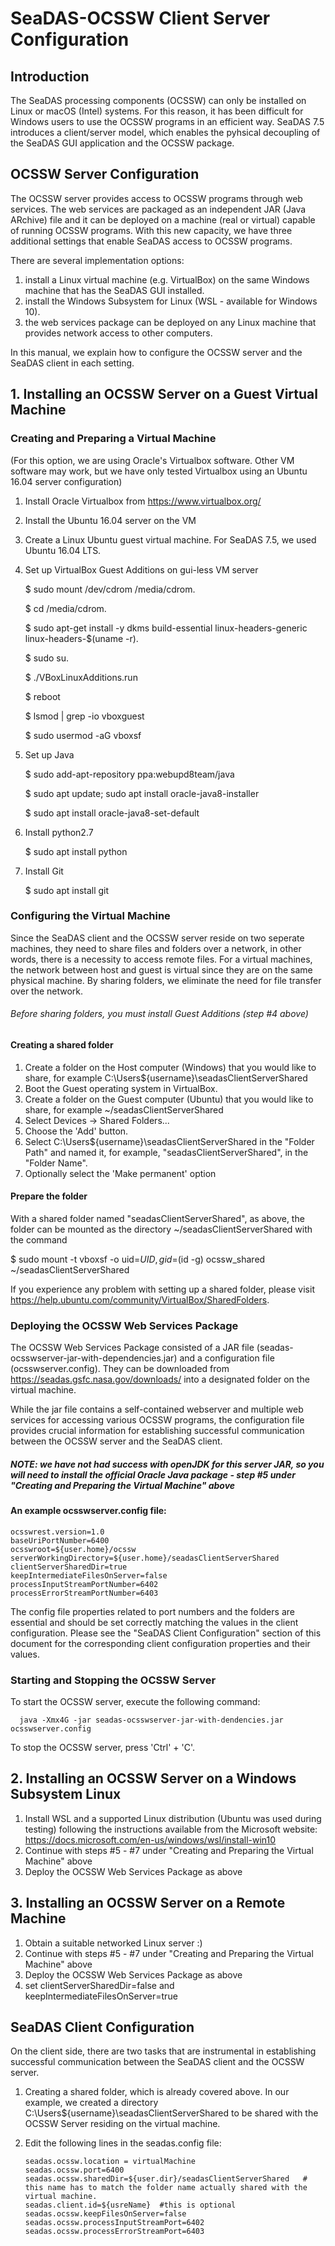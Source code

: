 

# SeaDAS-OCSSW Client Server Configuration

## Introduction

The SeaDAS processing components (OCSSW) can only be installed on Linux or macOS (Intel) systems. For this reason,
it has been difficult for Windows users to use the OCSSW programs in an efficient way. SeaDAS 7.5 introduces a client/server model, which 
enables the pyhsical decoupling of the SeaDAS GUI application and the OCSSW package.


## OCSSW Server Configuration

The OCSSW server provides access to OCSSW programs through web services. 
The web services are packaged as an independent JAR (Java ARchive) file and it can be deployed on a machine (real or virtual) 
capable of running OCSSW programs. With this new capacity, we have three additional settings that enable SeaDAS access to
OCSSW programs. 
  
There are several implementation options:
  1. install a Linux virtual machine (e.g. VirtualBox) on the same Windows machine that has the SeaDAS GUI installed. 
  1. install the Windows Subsystem for Linux (WSL - available for Windows 10). 
  1. the web services package can be deployed on any Linux machine that provides network access to other
  computers. 
  
In this manual, we explain how to configure the OCSSW server and the SeaDAS client in each setting.
  
 
## 1. Installing an OCSSW Server on a Guest Virtual Machine


### Creating and Preparing a Virtual Machine

(For this option, we are using Oracle's Virtualbox software.  Other VM software may work, but we have only tested Virtualbox using an Ubuntu 16.04 server configuration)

1. Install Oracle Virtualbox from https://www.virtualbox.org/ 
1. Install the Ubuntu 16.04 server on the VM
1. Create a Linux Ubuntu guest virtual machine. For SeaDAS 7.5, we used Ubuntu 16.04 LTS.
1. Set up VirtualBox Guest Additions on gui-less VM server
   
   $ sudo mount /dev/cdrom /media/cdrom.
   
   $ cd /media/cdrom.
   
   $ sudo apt-get install -y dkms build-essential linux-headers-generic linux-headers-$(uname -r).
   
   $ sudo su.
   
   $ ./VBoxLinuxAdditions.run
   
   $ reboot
   
   $ lsmod | grep -io vboxguest
   
   $ sudo usermod -aG vboxsf <user>
   
1. Set up Java
   
   $ sudo add-apt-repository ppa:webupd8team/java
   
   $ sudo apt update; sudo apt install oracle-java8-installer
   
   $ sudo apt install oracle-java8-set-default
   
1. Install python2.7

   $ sudo apt install python
   
   
1. Install Git

   $ sudo apt install git


###  Configuring the Virtual Machine

Since the SeaDAS client and the OCSSW server reside on two seperate machines, they  need to
share files and folders over a network, in other words, there is a necessity to access remote files.
For a virtual machines, the network between host and guest is virtual since they are on the same physical machine. By sharing folders, we eliminate 
the need for file transfer over the network.

###### Before sharing folders, you must install Guest Additions (step #4 above)

#### Creating a shared folder

1. Create a folder on the Host computer (Windows) that you would like to share, for example C:\Users\${username}\seadasClientServerShared
1. Boot the Guest operating system in VirtualBox.
1. Create a folder on the Guest computer (Ubuntu) that you would like to share, for example ~/seadasClientServerShared
1. Select Devices -> Shared Folders...
1. Choose the 'Add' button.
1. Select C:\Users\${username}\seadasClientServerShared in the "Folder Path" and named it, for example, "seadasClientServerShared", in the "Folder Name".
1. Optionally select the 'Make permanent' option

####  Prepare the folder

With a shared folder named "seadasClientServerShared", as above, the folder can be mounted as the directory ~/seadasClientServerShared with the command

$ sudo mount -t vboxsf -o uid=$UID,gid=$(id -g) ocssw_shared ~/seadasClientServerShared

If you experience any problem with setting up a shared folder, please visit https://help.ubuntu.com/community/VirtualBox/SharedFolders.

###  Deploying the OCSSW Web Services Package

The OCSSW Web Services Package consisted of a JAR file (seadas-ocsswserver-jar-with-dependencies.jar) and 
a configuration file (ocsswserver.config). They can be downloaded from https://seadas.gsfc.nasa.gov/downloads/ into a designated folder on
the virtual machine.

While the jar file contains a self-contained webserver and multiple 
web services for accessing various OCSSW programs, the configuration file provides crucial information for 
establishing successful communication between the OCSSW server and the SeaDAS client.
##### NOTE: we have not had success with openJDK for this server JAR, so you will need to install the official Oracle Java package - step #5 under "Creating and Preparing the Virtual Machine" above
 
#### An example ocsswserver.config file:

    ocsswrest.version=1.0
    baseUriPortNumber=6400
    ocsswroot=${user.home}/ocssw
    serverWorkingDirectory=${user.home}/seadasClientServerShared
    clientServerSharedDir=true
    keepIntermediateFilesOnServer=false
    processInputStreamPortNumber=6402
    processErrorStreamPortNumber=6403

The config file properties related to port numbers and the folders are essential and should be set correctly matching the values in the client
configuration.  Please see the "SeaDAS Client Configuration" section of this document for the corresponding 
client configuration properties and their values.


###  Starting and Stopping the OCSSW Server

To start the OCSSW server, execute the following command:

      java -Xmx4G -jar seadas-ocsswserver-jar-with-dendencies.jar ocsswserver.config 

To stop the OCSSW server, press 'Ctrl' + 'C'.

## 2. Installing an OCSSW Server on a Windows Subsystem Linux

  1. Install WSL and a supported Linux distribution (Ubuntu was used during testing) following the instructions available from the Microsoft website: https://docs.microsoft.com/en-us/windows/wsl/install-win10
  1. Continue with steps #5 - #7 under "Creating and Preparing the Virtual Machine" above
  1. Deploy the OCSSW Web Services Package as above
  
## 3. Installing an OCSSW Server on a Remote Machine

  1. Obtain a suitable networked Linux server :)
  1. Continue with steps #5 - #7 under "Creating and Preparing the Virtual Machine" above
  1. Deploy the OCSSW Web Services Package as above
  1. set clientServerSharedDir=false and keepIntermediateFilesOnServer=true

## SeaDAS Client Configuration

On the client side, there are two tasks that are instrumental in establishing successful communication 
 between the SeaDAS client and the OCSSW server.

1. Creating a shared folder, which is already covered above. In our example, we created a directory C:\Users\${username}\seadasClientServerShared 
to be shared with the OCSSW Server residing on the virtual machine.

2. Edit the following lines in the seadas.config file:

       seadas.ocssw.location = virtualMachine
       seadas.ocssw.port=6400
       seadas.ocssw.sharedDir=${user.dir}/seadasClientServerShared   # this name has to match the folder name actually shared with the virtual machine.
       seadas.client.id=${usreName}  #this is optional
       seadas.ocssw.keepFilesOnServer=false
       seadas.ocssw.processInputStreamPort=6402
       seadas.ocssw.processErrorStreamPort=6403

